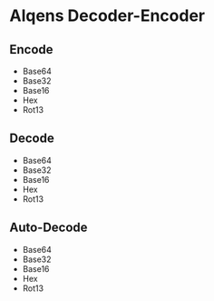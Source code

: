 # Alqens Decoder-Encoder

## Encode

- Base64
- Base32
- Base16
- Hex
- Rot13

## Decode

- Base64
- Base32
- Base16
- Hex
- Rot13

## Auto-Decode

- Base64
- Base32
- Base16
- Hex
- Rot13

